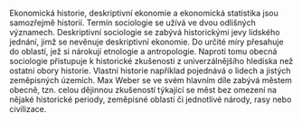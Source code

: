 Ekonomická historie, deskriptivní ekonomie a ekonomická statistika jsou samozřejmě historií. Termín sociologie se užívá ve dvou odlišných významech. Deskriptivní sociologie se zabývá historickými jevy lidského jednání, jimž se nevěnuje deskriptivní ekonomie. Do určité míry přesahuje do oblastí, jež si nárokují etnologie a antropologie. Naproti tomu obecná sociologie přistupuje k historické zkušenosti z univerzálnějšího hlediska než ostatní obory historie. Vlastní historie například pojednává o lidech a jistých zeměpisných územích. Max Weber se ve svém hlavním díle zabývá městem obecně, tzn. celou dějinnou zkušeností týkající se měst bez omezení na nějaké historické periody, zeměpisné oblasti či jednotlivé národy, rasy nebo civilizace.
